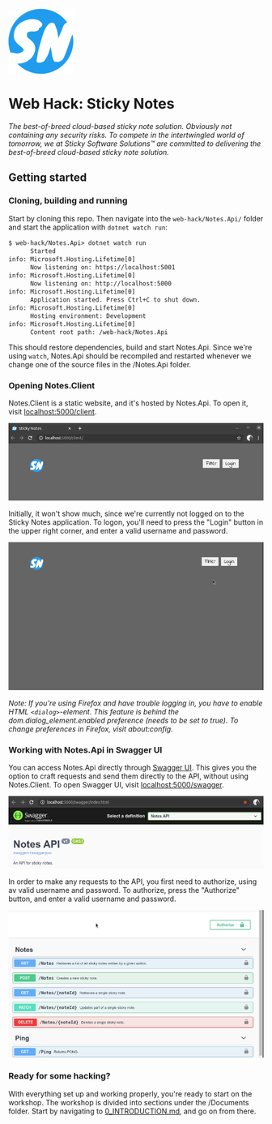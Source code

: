 ![Sticky Notes logo](Images/logo_large.png)

Web Hack: Sticky Notes
======================
_The best-of-breed cloud-based sticky note solution. Obviously not containing any security risks. To compete in the intertwingled world of tomorrow, we at Sticky Software Solutions™ are committed to delivering the best-of-breed cloud-based sticky note solution._

Getting started
---------------

### Cloning, building and running
Start by cloning this repo. Then navigate into the `web-hack/Notes.Api/` folder and start the application with `dotnet watch run`:
```shell
$ web-hack/Notes.Api> dotnet watch run
      Started
info: Microsoft.Hosting.Lifetime[0]
      Now listening on: https://localhost:5001
info: Microsoft.Hosting.Lifetime[0]
      Now listening on: http://localhost:5000
info: Microsoft.Hosting.Lifetime[0]
      Application started. Press Ctrl+C to shut down.
info: Microsoft.Hosting.Lifetime[0]
      Hosting environment: Development
info: Microsoft.Hosting.Lifetime[0]
      Content root path: /web-hack/Notes.Api
```

This should restore dependencies, build and start Notes.Api. Since we're using `watch`, Notes.Api should be recompiled and restarted whenever we change one of the source files in the /Notes.Api folder.

### Opening Notes.Client
Notes.Client is a static website, and it's hosted by Notes.Api. To open it, visit [localhost:5000/client](http://localhost:5000/client).

![](Images/notes-client-initial.png)

Initially, it won't show much, since we're currently not logged on to the Sticky Notes application. To logon, you'll need to press the "Login" button in the upper right corner, and enter a valid username and password.

![](Images/notes-client-login.gif)

_Note: If you're using Firefox and have trouble logging in, you have to enable HTML `<dialog>`-element. This feature is behind the dom.dialog_element.enabled preference (needs to be set to true). To change preferences in Firefox, visit about:config._

### Working with Notes.Api in Swagger UI
You can access Notes.Api directly through [Swagger UI](https://swagger.io/tools/swagger-ui/). This gives you the option to craft requests and send them directly to the API, without using Notes.Client. To open Swagger UI, visit [localhost:5000/swagger](http://localhost:5000/swagger).

![](Images/notes-api-initial.png)

In order to make any requests to the API, you first need to authorize, using av valid username and password. To authorize, press the "Authorize" button, and enter a valid username and password.

![](Images/notes-api-login.gif)

### Ready for some hacking?
With everything set up and working properly, you're ready to start on the workshop. The workshop is divided into sections under the /Documents folder. Start by navigating to [0_INTRODUCTION.md](Documents/0_INTRODUCTION.md), and go on from there.